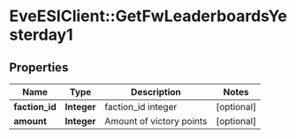 # EveESIClient::GetFwLeaderboardsYesterday1

## Properties
Name | Type | Description | Notes
------------ | ------------- | ------------- | -------------
**faction_id** | **Integer** | faction_id integer | [optional] 
**amount** | **Integer** | Amount of victory points | [optional] 


